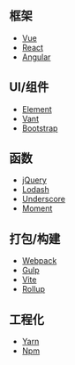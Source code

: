## 框架

+ [Vue]()
+ [React]()
+ [Angular]()


## UI/组件

+ [Element]()
+ [Vant]()
+ [Bootstrap]()



## 函数

+ [jQuery]()
+ [Lodash]()
+ [Underscore]()
+ [Moment]()


## 打包/构建

+ [Webpack]()
+ [Gulp]()
+ [Vite]()
+ [Rollup]()


## 工程化

+ [Yarn](https://github.com/yarnpkg/yarn)
+ [Npm](  )
